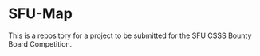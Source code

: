 # SFU-Map
This is a repository for a project to be submitted for the SFU CSSS Bounty Board Competition.
